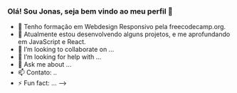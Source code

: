 ### Olá! Sou Jonas, seja bem vindo ao meu perfil 👋

- 🔭 Tenho formação em Webdesign Responsivo pela freecodecamp.org.
- 🌱 Atualmente estou desenvolvendo alguns projetos, e me aprofundando em JavaScript e React.
- 👯 I’m looking to collaborate on ...
- 🤔 I’m looking for help with ...
- 💬 Ask me about ...
- 📫 Contato: ..
- ⚡ Fun fact: ...
-->
